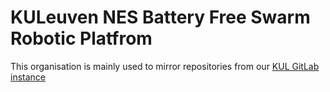 # KULeuven NES Battery Free Swarm Robotic Platfrom

This organisation is mainly used to mirror repositories from our [KUL GitLab instance](https://gitlab.kuleuven.be/distrinet/taskforces/nes/freebot)
